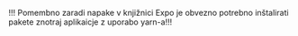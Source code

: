 !!! Pomembno zaradi napake v knjižnici Expo je obvezno potrebno inštalirati pakete znotraj aplikaicje z uporabo yarn-a!!!

